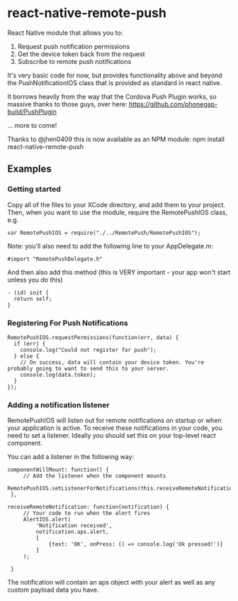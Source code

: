 # react-native-remote-push
React Native module that allows you to:
 1. Request push notification permissions
 2. Get the device token back from the request
 3. Subscribe to remote push notifications

It's very basic code for now, but provides functionality above and beyond the PushNotificationIOS class that is provided as standard in react native.

It borrows heavily from the way that the Cordova Push Plugin works, so massive thanks to those guys, over here: https://github.com/phonegap-build/PushPlugin

... more to come!

Thanks to @jhen0409 this is now available as an NPM module:
npm install react-native-remote-push


## Examples
### Getting started
Copy all of the files to your XCode directory, and add them to your project. Then, when you want to use the module, require the RemotePushIOS class, e.g.

```
var RemotePushIOS = require("./../RemotePush/RemotePushIOS");
```

Note: you'll also need to add the following line to your AppDelegate.m: 

```
#import "RemotePushDelegate.h"
```

And then also add this method (this is VERY important - your app won't start unless you do this)
```
- (id) init {
  return self;
}
```

### Registering For Push Notifications

```
RemotePushIOS.requestPermissions(function(err, data) {
  if (err) {
    console.log("Could not register for push");
  } else {
    // On success, data will contain your device token. You're probably going to want to send this to your server.
    console.log(data.token);
  }
});
```

### Adding a notification listener
RemotePushIOS will listen out for remote notifications on startup or when your application is active. To receive these notifications in your code, you need to set a listener. Ideally you should set this on your top-level react component.

You can add a listener in the following way:

```
componentWillMount: function() {
     // Add the listener when the component mounts
     RemotePushIOS.setListenerForNotifications(this.receiveRemoteNotification);
 },

receiveRemoteNotification: function(notification) {
     // Your code to run when the alert fires
     AlertIOS.alert(
         'Notification received',
         notification.aps.alert,
         [
             {text: 'OK', onPress: () => console.log('Ok pressed!')}
         ]
     );

 }
```    

The notification will contain an aps object with your alert as well as any custom payload data you have.



